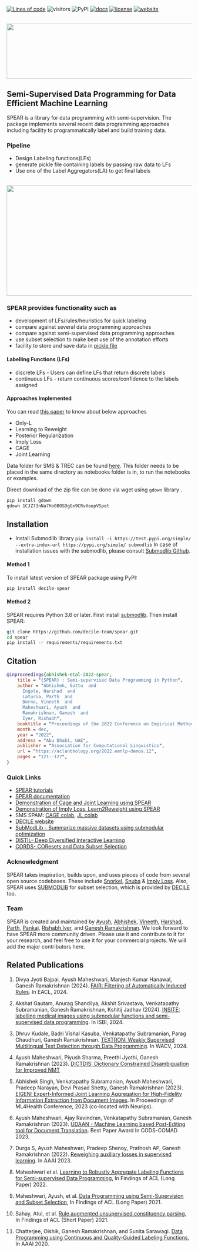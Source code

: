 
<!-- [![](https://tokei.rs/b1/github/decile-team/spear?category=code)](https://github.com/decile-team/spear) -->
[![Lines of code](https://img.shields.io/tokei/lines/github/decile-team/spear)]()
![visitors](https://visitor-badge.glitch.me/badge?page_id=decile-team/spear)
![PyPI](https://img.shields.io/pypi/v/spear)
[![docs](https://readthedocs.org/projects/spear-decile/badge)](https://spear-decile.readthedocs.io/)
[![license](https://img.shields.io/badge/License-MIT-blue.svg)](https://github.com/decile-team/spear/blob/main/LICENSE.txt)
[![website](https://img.shields.io/badge/website-online-green)](https://decile.org/)

<!-- ![GitHub repo size](https://img.shields.io/github/repo-size/decile-team/spear) -->

<p align="center">
    <br>
        <img src="https://github.com/decile-team/spear/blob/main/spear_logo.png" width="540" height="150"/>
    </br>
</p>

## Semi-Supervised Data Programming for Data Efficient Machine Learning
SPEAR is a library for data programming with semi-supervision. The package implements several recent data programming approaches including facility to programmatically label and build training data.

### Pipeline
* Design Labeling functions(LFs)
* generate pickle file containing labels by passing raw data to LFs
* Use one of the Label Aggregators(LA) to get final labels

<p align="center">
    <br>
        <img src="https://github.com/decile-team/spear/blob/main/spear_pipeline.svg" width="1000" height="300" />
    </br>
</p>


### SPEAR provides functionality such as 
* development of LFs/rules/heuristics for quick labeling
* compare against several data programming approaches
* compare against semi-supervised data programming approaches
* use subset selection to make best use of the annotation efforts
* facility to store and save data in [pickle file](https://spear-decile.readthedocs.io/en/latest/index.html#spear.utils.data_editor.get_data)

#### Labelling Functions (LFs)
* discrete LFs - Users can define LFs that return discrete labels
* continuous LFs - return continuous scores/confidence to the labels assigned

#### Approaches Implemented
You can read [this paper](https://arxiv.org/pdf/2008.09887.pdf) to know about below approaches
* Only-L 
* Learning to Reweight
* Posterior Regularization
* Imply Loss
* CAGE
* Joint Learning

Data folder for SMS & TREC can be found [here](https://drive.google.com/file/d/1CJZ73nNa7Ho0BOSDgGx9CRvXoepVSpet/view?usp=sharing). This folder needs to be placed in the same directory as notebooks folder is in, to run the notebooks or examples.

Direct download of the zip file can be done via wget using `gdown` library . 
```bash
pip install gdown
gdown 1CJZ73nNa7Ho0BOSDgGx9CRvXoepVSpet
```

## Installation
* Install Submodlib library
`pip install -i https://test.pypi.org/simple/ --extra-index-url https://pypi.org/simple/ submodlib`
In case of installation issues with the submodlib, please consult [Submodlib Github](https://github.com/decile-team/submodlib).
#### Method 1
To install latest version of SPEAR package using PyPI:
 ```python 
 pip install decile-spear
 ```
#### Method 2    
SPEAR requires Python 3.6 or later. First install [submodlib](https://github.com/decile-team/submodlib#setup). Then install SPEAR:

```bash
git clone https://github.com/decile-team/spear.git
cd spear
pip install -r requirements/requirements.txt
```

## Citation
```bibtex
@inproceedings{abhishek-etal-2022-spear,
    title = "{SPEAR} : Semi-supervised Data Programming in Python",
    author = "Abhishek, Guttu  and
      Ingole, Harshad  and
      Laturia, Parth  and
      Dorna, Vineeth  and
      Maheshwari, Ayush  and
      Ramakrishnan, Ganesh  and
      Iyer, Rishabh",
    booktitle = "Proceedings of the 2022 Conference on Empirical Methods in Natural Language Processing: System Demonstrations",
    month = dec,
    year = "2022",
    address = "Abu Dhabi, UAE",
    publisher = "Association for Computational Linguistics",
    url = "https://aclanthology.org/2022.emnlp-demos.12",
    pages = "121--127",
}
```

### Quick Links
* [SPEAR tutorials](https://github.com/decile-team/spear/tree/main/notebooks)
* [SPEAR documentation](https://spear-decile.readthedocs.io/)
* [Demonstration of Cage and Joint Learning using SPEAR](https://youtu.be/qdukvO3B8YU)
* [Demonstration of Imply Loss, Learn2Reweight using SPEAR](https://youtu.be/SN9YYK4FlU0)
* SMS SPAM: [CAGE colab](https://colab.research.google.com/drive/1vec-Q-xO9wQtM3p_CZ7237gCq0xIR9b9?usp=sharing), [JL colab](https://colab.research.google.com/drive/1HqkqQ8ytWjP9on3du-vVB07IQvo8Li3W?usp=sharing)
* [DECILE website](https://decile.org)
* [SubModLib - Summarize massive datasets using submodular optimization](https://github.com/decile-team/submodlib)
* [DISTIL- Deep Diversified Interactive Learning](https://github.com/decile-team/distil)
* [CORDS- COResets and Data Subset Selection](https://github.com/decile-team/cords)



### Acknowledgment
SPEAR takes inspiration, builds upon, and uses pieces of code from several open source codebases. These include [Snorkel](https://github.com/snorkel-team/snorkel), [Snuba](https://github.com/HazyResearch/reef)  & [Imply Loss](https://github.com/awasthiabhijeet/Learning-From-Rules). Also, SPEAR uses [SUBMODLIB](https://github.com/decile-team/submodlib) for subset selection, which is provided by [DECILE](https://decile.org/) too.

### Team
SPEAR is created and maintained by [Ayush](https://www.cse.iitb.ac.in/~ayusham), [Abhishek](https://www.linkedin.com/in/guttu-sai-abhishek/), [Vineeth](https://www.cse.iitb.ac.in/~vineethdorna/), [Harshad](https://www.cse.iitb.ac.in/~harshadingole/), [Parth](https://www.cse.iitb.ac.in/~parthlaturia/), [Pankaj](https://www.linkedin.com/in/pankaj-singh-b000894a/), [Rishabh Iyer](https://www.rishiyer.com), and [Ganesh Ramakrishnan](https://www.cse.iitb.ac.in/~ganesh/). We look forward to have SPEAR more community driven. Please use it and contribute to it for your research, and feel free to use it for your commercial projects. We will add the major contributors here.


## Related Publications

1. Divya Jyoti Bajpai, Ayush Maheshwari, Manjesh Kumar Hanawal, Ganesh Ramakrishnan (2024). [FAIR: Filtering of Automatically Induced Rules](https://arxiv.org/abs/2402.15472). In EACL, 2024.

1. Akshat Gautam, Anurag Shandilya, Akshit Srivastava, Venkatapathy Subramanian, Ganesh Ramakrishnan, Kshitij Jadhav (2024). [INSITE: labelling medical images using submodular functions and semi-supervised data programming](https://arxiv.org/abs/2402.07173). In ISBI, 2024.

1. Dhruv Kudale, Badri Vishal Kasuba, Venkatapathy Subramanian, Parag Chaudhuri, Ganesh Ramakrishnan. [TEXTRON: Weakly Supervised Multilingual Text Detection through Data Programming](https://arxiv.org/abs/2402.09811). In WACV, 2024.
 

1. Ayush Maheshwari, Piyush Sharma, Preethi Jyothi, Ganesh Ramakrishnan (2023). [DICTDIS: Dictionary Constrained Disambiguation for Improved NMT](https://arxiv.org/abs/2210.06996)


1.  Abhishek Singh, Venkatapathy Subramanian, Ayush Maheshwari, Pradeep Narayan, Devi Prasad Shetty, Ganesh Ramakrishnan (2023). [EIGEN: Expert-Informed Joint Learning Aggregation for High-Fidelity Information Extraction from Document Images](https://proceedings.mlr.press/v225/singh23a.html). In Proceedings of ML4Health Conference, 2023 (co-located with Neurips).

1. Ayush Maheshwari, Ajay Ravindran, Venkatapathy Subramanian, Ganesh Ramakrishnan (2023). [UDAAN - Machine Learning based Post-Editing tool for Document Translation](https://arxiv.org/abs/2203.01644). Best Paper Award In CODS-COMAD 2023.

1. Durga S, Ayush Maheshwari, Pradeep Shenoy, Prathosh AP, Ganesh Ramakrishnan (2022). [Reweighing auxiliary losses in supervised learning](https://arxiv.org/abs/2202.03250). In AAAI 2023.


1. Maheshwari et al. [Learning to Robustly Aggregate Labeling Functions for Semi-supervised Data Programming](https://arxiv.org/abs/2109.11410), In Findings of ACL (Long Paper) 2022.

1. Maheshwari, Ayush, et al. [Data Programming using Semi-Supervision and Subset Selection](https://arxiv.org/abs/2008.09887), In Findings of ACL (Long Paper) 2021.

1. Sahay, Atul, et al. [Rule augmented unsupervised constituency parsing](https://arxiv.org/abs/2105.10193), In Findings of ACL (Short Paper) 2021.

1. Chatterjee, Oishik, Ganesh Ramakrishnan, and Sunita Sarawagi. [Data Programming using Continuous and Quality-Guided Labeling Functions](https://arxiv.org/abs/1911.09860), In AAAI 2020.


